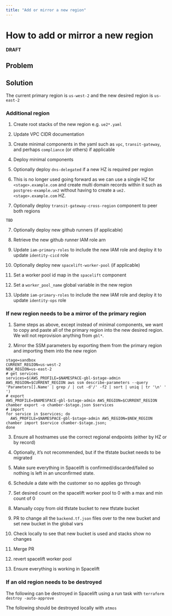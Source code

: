 ```yaml
---
title: "Add or mirror a new region"
---
```


# How to add or mirror a new region

**DRAFT**

## Problem

## Solution

The current primary region is `us-west-2` and the new desired region is `us-east-2`

### Additional region

1. Create root stacks of the new region e.g. `ue2*.yaml`

2. Update VPC CIDR documentation

3. Create minimal components in the yaml such as `vpc`, `transit-gateway`, and perhaps `compliance` (or others) if
   applicable

4. Deploy minimal components

5. Optionally deploy `dns-delegated` if a new HZ is required per region

6. This is no longer used going forward as we can use a single HZ for `<stage>.example.com` and create multi domain
   records within it such as `postgres-example.ue2` without having to create a `ue2.<stage>.example.com` HZ.

7. Optionally deploy `transit-gateway-cross-region` component to peer both regions

```
TBD
```

7. Optionally deploy new github runners (if applicable)

1. Retrieve the new github runner IAM role arn

1. Update `iam-primary-roles` to include the new IAM role and deploy it to update `identity-cicd` role

1. Optionally deploy new `spacelift-worker-pool` (if applicable)

1. Set a worker pool id map in the `spacelift` component

1. Set a `worker_pool_name` global variable in the new region

1. Update `iam-primary-roles` to include the new IAM role and deploy it to update `identity-ops` role

### If new region needs to be a mirror of the primary region

1. Same steps as above, except instead of minimal components, we want to copy and paste all of the primary region into
   the new desired region. We will not reprovision anything from `gbl*`.

2. Mirror the SSM parameters by exporting them from the primary region and importing them into the new region

```
stage=sandbox
CURRENT_REGION=us-west-2
NEW_REGION=us-east-2
# get services
services=$(AWS_PROFILE=$NAMESPACE-gbl-$stage-admin AWS_REGION=$CURRENT_REGION aws ssm describe-parameters --query 'Parameters[].Name' | grep / | cut -d'/' -f2 | sort | uniq | tr '\n' ' ')
# export
AWS_PROFILE=$NAMESPACE-gbl-$stage-admin AWS_REGION=$CURRENT_REGION chamber export -o chamber-$stage.json $services
# import
for service in $services; do
  AWS_PROFILE=$NAMESPACE-gbl-$stage-admin AWS_REGION=$NEW_REGION chamber import $service chamber-$stage.json;
done
```

3. Ensure all hostnames use the correct regional endpoints (either by HZ or by record)

4. Optionally, it’s not recommended, but if the tfstate bucket needs to be migrated

5. Make sure everything in Spacelift is confirmed/discarded/failed so nothing is left in an unconfirmed state.

6. Schedule a date with the customer so no applies go through

7. Set desired count on the spacelift worker pool to 0 with a max and min count of 0

8. Manually copy from old tfstate bucket to new tfstate bucket

9. PR to change all the `backend.tf.json` files over to the new bucket and set new bucket in the global vars

10. Check locally to see that new bucket is used and stacks show no changes

11. Merge PR

12. revert spacelift worker pool

13. Ensure everything is working in Spacelift

### If an old region needs to be destroyed

The following can be destroyed in Spacelift using a run task with `terraform destroy -auto-approve`

The following should be destroyed locally with `atmos`
